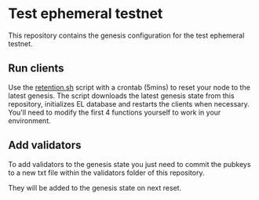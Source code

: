 # Test ephemeral testnet

This repository contains the genesis configuration for the test ephemeral testnet.

## Run clients

Use the [retention.sh](https://github.com/pk910/test-testnet-scripts/blob/master/retention.sh) script with a crontab (5mins) to reset your node to the latest genesis.
The script downloads the latest genesis state from this repository, initializes EL database and restarts the clients when necessary.
You'll need to modify the first 4 functions yourself to work in your environment.

## Add validators

To add validators to the genesis state you just need to commit the pubkeys to a new txt file within the validators folder of this repository.

They will be added to the genesis state on next reset.
